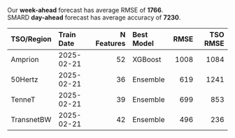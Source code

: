 
Our __week-ahead__ forecast has average RMSE of __1766__.  
SMARD __day-ahead__ forecast has average accuracy of __7230__. 
    
| TSO/Region   | Train Date   |   N Features | Best Model   |   RMSE |   TSO RMSE |
|:-------------|:-------------|-------------:|:-------------|-------:|-----------:|
| Amprion      | 2025-02-21   |           52 | XGBoost      |   1008 |       1084 |
| 50Hertz      | 2025-02-21   |           36 | Ensemble     |    619 |       1241 |
| TenneT       | 2025-02-21   |           39 | Ensemble     |    699 |        853 |
| TransnetBW   | 2025-02-21   |           42 | Ensemble     |    496 |        236 |